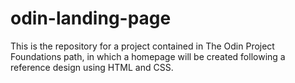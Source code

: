 # odin-landing-page
This is the repository for a project contained in The Odin Project Foundations path, in which a homepage will be created following a reference design using HTML and CSS.
